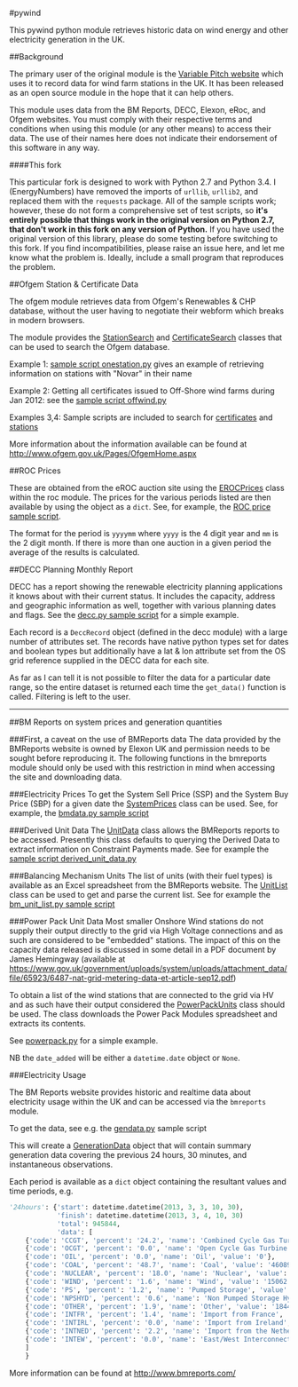 #pywind

This pywind python module retrieves
historic data on wind energy and other electricity generation in the UK.

##Background

The primary user of the original module is the [Variable Pitch website](http://www.variablepitch.co.uk/)
which uses it
to record data for wind farm stations in the UK. It has been released as an
open source module in the hope that it can help others.

This module uses data from the BM Reports, DECC, Elexon, eRoc, and Ofgem websites. You must comply
with their respective terms and conditions when using this module (or any other means)
to access their data.
The use of their names here does not indicate their endorsement of this software in any way.

####This fork

This particular fork is designed to work with Python 2.7 and Python 3.4.
I (EnergyNumbers) have removed the imports of `urllib`, `urllib2`, and replaced
them with the `requests` package. All of the sample scripts work; however, these
do not form a comprehensive set of test scripts, so **it's entirely possible that
things work in the original version on Python 2.7, that don't work in this fork
on any version of Python.** If you have used the original version of this library,
please do some testing before switching to this fork. If you find incompatibilities,
please raise an issue here, and let me know what the problem is. Ideally, include a small
program that reproduces the problem.

##Ofgem Station & Certificate Data

The ofgem module retrieves data from Ofgem's Renewables & CHP database, without the user having to
negotiate their webform which breaks in modern browsers.

The module provides the [StationSearch](pywind/ofgem/StationSearch.py#L24) and 
[CertificateSearch](pywind/ofgem/CertificateSearch.py#L22) classes that can
be used to search the Ofgem database.

Example 1: [sample script onestation.py](sample_scripts/onestation.py) gives an example of retrieving
information on stations with "Novar" in their name

Example 2: Getting all certificates issued to Off-Shore wind farms during Jan 2012:
see the [sample script offwind.py](sample_scripts/offwind.py)

Examples 3,4: Sample scripts are included to search for [certificates](sample_scripts/ofgem_certificate_search.py)
and [stations](sample_scripts/ofgem_station_search.py)

More information about the information available can be found at
http://www.ofgem.gov.uk/Pages/OfgemHome.aspx


##ROC Prices

These are obtained from the eROC auction site using the
[EROCPrices](pywind/roc/eroc.py#L5) class
within the roc module. The prices for the various periods listed are then
available by using the object as a `dict`. See, for example, the [ROC price
sample script](sample_scripts/rocprice.py).

The format for the period is `yyyymm` where `yyyy` is the 4 digit year and `mm`
is the 2 digit month. If there is more than one auction in a given period the
average of the results is calculated.

##DECC Planning Monthly Report

DECC has a report showing the renewable electricity planning applications
it knows about with their current status. It includes the capacity, address
and geographic information as well, together with various planning dates
and flags. See the [decc.py sample script](sample_scripts/decc.py) for a simple example.

Each record is a `DeccRecord` object (defined in the decc module) with a large number of attributes set. The
records have native python types set for dates and boolean types but additionally
have a lat & lon attribute set from the OS grid reference supplied in the
DECC data for each site.

As far as I can tell it is not possible to filter the data for a particular
date range, so the entire dataset is returned each time the `get_data()` function
is called. Filtering is left to the user.

---

##BM Reports on system prices and generation quantities

###First, a caveat on the use of BMReports data
The data provided by the BMReports website is owned by Elexon UK and permission needs
to be sought before reproducing it. The following functions in the bmreports module should only be used with
this restriction in mind when accessing the site and downloading data.


###Electricity Prices
To get the System Sell Price (SSP) and the System Buy Price (SBP) for a given date
the [SystemPrices](pywind/bmreports/prices.py#L22) class can be used.
See, for example, the [bmdata.py sample script](sample_scripts/bmdata.py)


###Derived Unit Data
The [UnitData](pywind/bmreports/unit.py#L33) class allows the BMReports reports
to be accessed.
Presently this class defaults to querying the Derived Data to extract information
on Constraint Payments made. See for example the
[sample script derived\_unit\_data.py](sample_scripts/derived_unit_data.py)


###Balancing Mechanism Units
The list of units (with their fuel types) is available as an Excel spreadsheet from the BMReports
website. The [UnitList](pywind/bmreports/unit.py#L177) class can be used to get and parse the current list.
See for example the [bm\_unit\_list.py sample script](sample_scripts/bm_unit_list.py)


###Power Pack Unit Data
Most smaller Onshore Wind stations do not supply their output directly to the
grid via High Voltage connections and as such are considered to be "embedded"
stations. The impact of this on the capacity data released is discussed in some
detail in a PDF document by James Hemingway (available at https://www.gov.uk/government/uploads/system/uploads/attachment_data/file/65923/6487-nat-grid-metering-data-et-article-sep12.pdf)

To obtain a list of the wind stations that are connected to the grid via HV and as
such have their output considered the [PowerPackUnits](pywind/bmreports/unit.py#L225)
class should be used. The class downloads the Power Pack Modules spreadsheet and extracts its contents.

See [powerpack.py](sample_scripts/powerpack.py) for a simple example.

NB the `date_added` will be either a `datetime.date` object or `None`.


###Electricity Usage

The BM Reports website provides historic and realtime data about electricity usage within
the UK and can be accessed via the `bmreports` module.

To get the data, see e.g. the [gendata.py](sample_scripts/gendata.py) sample script

This will create a [GenerationData](pywind/bmreports/generation_type.py#L110)
object that will contain summary generation data covering the previous 24 hours,
30 minutes, and instantaneous observations.

Each period is available as a `dict` object containing the resultant values and
time periods, e.g.
```python
'24hours': {'start': datetime.datetime(2013, 3, 3, 10, 30),
			'finish': datetime.datetime(2013, 3, 4, 10, 30)
			'total': 945844,
			'data': [
	{'code': 'CCGT', 'percent': '24.2', 'name': 'Combined Cycle Gas Turbine', 'value': '229014'},
	{'code': 'OCGT', 'percent': '0.0', 'name': 'Open Cycle Gas Turbine', 'value': '0'},
	{'code': 'OIL', 'percent': '0.0', 'name': 'Oil', 'value': '0'},
	{'code': 'COAL', 'percent': '48.7', 'name': 'Coal', 'value': '460899'},
	{'code': 'NUCLEAR', 'percent': '18.0', 'name': 'Nuclear', 'value': '170693'},
	{'code': 'WIND', 'percent': '1.6', 'name': 'Wind', 'value': '15062'},
	{'code': 'PS', 'percent': '1.2', 'name': 'Pumped Storage', 'value': '11260'},
	{'code': 'NPSHYD', 'percent': '0.6', 'name': 'Non Pumped Storage Hydro', 'value': '5744'},
	{'code': 'OTHER', 'percent': '1.9', 'name': 'Other', 'value': '18442'},
	{'code': 'INTFR', 'percent': '1.4', 'name': 'Import from France', 'value': '13314'},
	{'code': 'INTIRL', 'percent': '0.0', 'name': 'Import from Ireland', 'value': '163'},
	{'code': 'INTNED', 'percent': '2.2', 'name': 'Import from the Netherlands', 'value': '21252'},
	{'code': 'INTEW', 'percent': '0.0', 'name': 'East/West Interconnector', 'value': '0'}
	]
	}
```
More information can be found at http://www.bmreports.com/